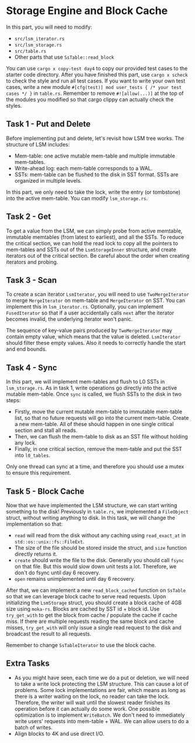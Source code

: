 # Storage Engine and Block Cache


<!-- toc -->

In this part, you will need to modify:

* `src/lsm_iterator.rs`
* `src/lsm_storage.rs`
* `src/table.rs`
* Other parts that use `SsTable::read_block`

You can use `cargo x copy-test day4` to copy our provided test cases to the starter code directory. After you have
finished this part, use `cargo x scheck` to check the style and run all test cases. If you want to write your own
test cases, write a new module `#[cfg(test)] mod user_tests { /* your test cases */ }` in `table.rs`. Remember to remove
`#![allow(...)]` at the top of the modules you modified so that cargo clippy can actually check the styles.

## Task 1 - Put and Delete

Before implementing put and delete, let's revisit how LSM tree works. The structure of LSM includes:

* Mem-table: one active mutable mem-table and multiple immutable mem-tables.
* Write-ahead log: each mem-table corresponds to a WAL.
* SSTs: mem-table can be flushed to the disk in SST format. SSTs are organized in multiple levels.

In this part, we only need to take the lock, write the entry (or tombstone) into the active mem-table. You can modify
`lsm_storage.rs`.

## Task 2 - Get

To get a value from the LSM, we can simply probe from active memtable, immutable memtables (from latest to earliest),
and all the SSTs. To reduce the critical section, we can hold the read lock to copy all the pointers to mem-tables and
SSTs out of the `LsmStorageInner` structure, and create iterators out of the critical section. Be careful about the
order when creating iterators and probing.

## Task 3 - Scan

To create a scan iterator `LsmIterator`, you will need to use `TwoMergeIterator` to merge `MergeIterator` on mem-table
and `MergeIterator` on SST. You can implement this in `lsm_iterator.rs`. Optionally, you can implement `FusedIterator`
so that if a user accidentally calls `next` after the iterator becomes invalid, the underlying iterator won't panic.

The sequence of key-value pairs produced by `TwoMergeIterator` may contain empty value, which means that the value is
deleted. `LsmIterator` should filter these empty values. Also it needs to correctly handle the start and end bounds.

## Task 4 - Sync

In this part, we will implement mem-tables and flush to L0 SSTs in `lsm_storage.rs`. As in task 1, write operations go
directly into the active mutable mem-table. Once `sync` is called, we flush SSTs to the disk in two steps:

* Firstly, move the current mutable mem-table to immutable mem-table list, so that no future requests will go into the
  current mem-table. Create a new mem-table. All of these should happen in one single critical section and stall all
  reads.
* Then, we can flush the mem-table to disk as an SST file without holding any lock.
* Finally, in one critical section, remove the mem-table and put the SST into `l0_tables`.

Only one thread can sync at a time, and therefore you should use a mutex to ensure this requirement.

## Task 5 - Block Cache

Now that we have implemented the LSM structure, we can start writing something to the disk! Previously in `table.rs`,
we implemented a `FileObject` struct, without writing anything to disk. In this task, we will change the implementation
so that:

* `read` will read from the disk without any caching using `read_exact_at` in `std::os::unix::fs::FileExt`.
* The size of the file should be stored inside the struct, and `size` function directly returns it.
* `create` should write the file to the disk. Generally you should call `fsync` on that file. But this would slow down
  unit tests a lot. Therefore, we don't do fsync until day 6 recovery.
* `open` remains unimplemented until day 6 recovery.

After that, we can implement a new `read_block_cached` function on `SsTable` so that we can leverage block cache to
serve read requests. Upon initializing the `LsmStorage` struct, you should create a block cache of 4GB size using
`moka-rs`. Blocks are cached by SST id + block id. Use `try_get_with` to get the block from cache / populate the cache
if cache miss. If there are multiple requests reading the same block and cache misses, `try_get_with` will only issue a
single read request to the disk and broadcast the result to all requests.

Remember to change `SsTableIterator` to use the block cache.

## Extra Tasks

* As you might have seen, each time we do a put or deletion, we will need to take a write lock protecting the LSM
  structure. This can cause a lot of problems. Some lock implementations are fair, which means as long as there is a
  writer waiting on the lock, no reader can take the lock. Therefore, the writer will wait until the slowest reader
  finishes its operation before it can actually do some work. One possible optimization is to implement `WriteBatch`.
  We don't need to immediately write users' requests into mem-table + WAL. We can allow users to do a batch of writes.
* Align blocks to 4K and use direct I/O.
